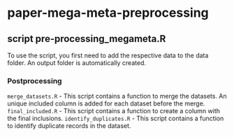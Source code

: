 # paper-mega-meta-preprocessing



## script pre-processing_megameta.R
To use the script, you first need to add the respective data to the data folder.
An output folder is automatically created.

### Postprocessing
`merge_datasets.R` - This script contains a function to merge the datasets. An unique included column is added for each dataset before the merge.
`final_included.R` - This script contains a function to create a column with the final inclusions.
`identify_duplicates.R` - This script contains a function to identify duplicate records in the dataset.


